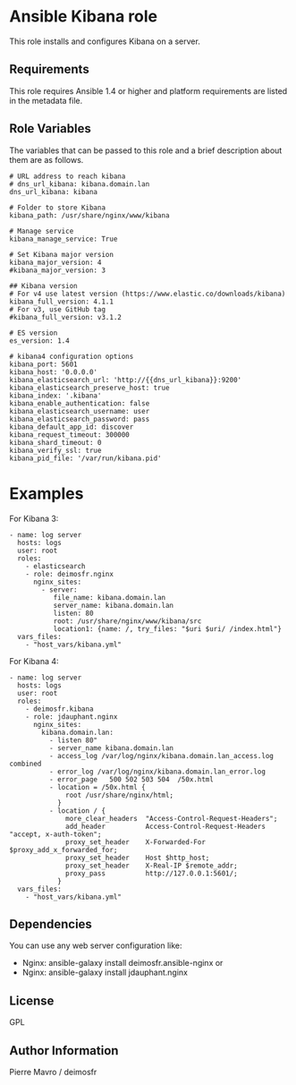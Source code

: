 Ansible Kibana role
===================

This role installs and configures Kibana on a server.

Requirements
------------

This role requires Ansible 1.4 or higher and platform requirements are listed
in the metadata file.

Role Variables
--------------

The variables that can be passed to this role and a brief description about
them are as follows.

```
# URL address to reach kibana
# dns_url_kibana: kibana.domain.lan
dns_url_kibana: kibana

# Folder to store Kibana
kibana_path: /usr/share/nginx/www/kibana

# Manage service
kibana_manage_service: True

# Set Kibana major version
kibana_major_version: 4
#kibana_major_version: 3

## Kibana version
# For v4 use latest version (https://www.elastic.co/downloads/kibana)
kibana_full_version: 4.1.1
# For v3, use GitHub tag
#kibana_full_version: v3.1.2

# ES version
es_version: 1.4

# kibana4 configuration options
kibana_port: 5601
kibana_host: '0.0.0.0'
kibana_elasticsearch_url: 'http://{{dns_url_kibana}}:9200'
kibana_elasticsearch_preserve_host: true
kibana_index: '.kibana'
kibana_enable_authentication: false
kibana_elasticsearch_username: user
kibana_elasticsearch_password: pass
kibana_default_app_id: discover
kibana_request_timeout: 300000
kibana_shard_timeout: 0
kibana_verify_ssl: true
kibana_pid_file: '/var/run/kibana.pid'
```

Examples
========

For Kibana 3:

```
- name: log server
  hosts: logs
  user: root
  roles:
    - elasticsearch
    - role: deimosfr.nginx
      nginx_sites:
        - server:
           file_name: kibana.domain.lan
           server_name: kibana.domain.lan
           listen: 80
           root: /usr/share/nginx/www/kibana/src
           location1: {name: /, try_files: "$uri $uri/ /index.html"}
  vars_files:
    - "host_vars/kibana.yml"
```

For Kibana 4:

```
- name: log server
  hosts: logs
  user: root
  roles:
    - deimosfr.kibana
    - role: jdauphant.nginx
      nginx_sites:
        kibana.domain.lan:
          - listen 80"
          - server_name kibana.domain.lan
          - access_log /var/log/nginx/kibana.domain.lan_access.log combined
          - error_log /var/log/nginx/kibana.domain.lan_error.log
          - error_page   500 502 503 504  /50x.html
          - location = /50x.html {
              root /usr/share/nginx/html;
            }
          - location / {
              more_clear_headers  "Access-Control-Request-Headers";
              add_header          Access-Control-Request-Headers "accept, x-auth-token";
              proxy_set_header    X-Forwarded-For $proxy_add_x_forwarded_for;
              proxy_set_header    Host $http_host;
              proxy_set_header    X-Real-IP $remote_addr;
              proxy_pass          http://127.0.0.1:5601/;
            }
  vars_files:
    - "host_vars/kibana.yml"
```

Dependencies
------------

You can use any web server configuration like:
- Nginx: ansible-galaxy install deimosfr.ansible-nginx
or
- Nginx: ansible-galaxy install jdauphant.nginx

License
-------

GPL

Author Information
------------------

Pierre Mavro / deimosfr


